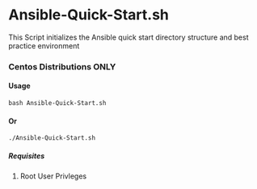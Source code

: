 # Ansible-Quick-Start.sh
This Script initializes the Ansible quick start directory structure and best practice environment
### Centos Distributions ONLY

#### Usage
`bash Ansible-Quick-Start.sh`
#### Or
`./Ansible-Quick-Start.sh`

##### Requisites
1. Root User Privleges
